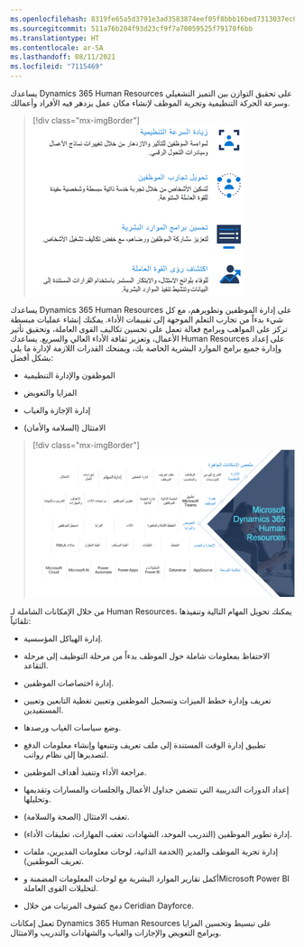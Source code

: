 ```yaml
---
ms.openlocfilehash: 8319fe65a5d3791e3ad3583874eef05f8bbb16bed7313037ec0d90a18ba7a45b
ms.sourcegitcommit: 511a76b204f93d23cf9f7a70059525f79170f6bb
ms.translationtype: HT
ms.contentlocale: ar-SA
ms.lasthandoff: 08/11/2021
ms.locfileid: "7115469"
---
```

يساعدك Dynamics 365 Human Resources على تحقيق التوازن بين التميز التشغيلي وسرعة الحركة التنظيمية وتجربة الموظف لإنشاء مكان عمل يزدهر فيه الأفراد وأعمالك.

> [!div class="mx-imgBorder"]
> [![رؤية Dynamics 365 Human Resources لزيادة سرعة الحركة التنظيمية، وتحويل خبرات الموظفين، وتحسين برامج الموارد البشرية، وتوفير رؤى حول القوى العاملة.](../media/human-resources-vision-c.png)](../media/human-resources-vision-c.png#lightbox)

يساعدك Dynamics 365 Human Resources على إدارة الموظفين وتطويرهم، مع كل شيء بدءاً من تجارب التعلم الموجهة إلى تقييمات الأداء. يمكنك إنشاء عمليات مبسطة تركز على المواهب وبرامج فعالة تعمل على تحسين تكاليف القوى العاملة، وتحقيق تأثير الأعمال، وتعزيز ثقافة الأداء العالي والسريع. يساعدك Human Resources على إعداد وإدارة جميع برامج الموارد البشرية الخاصة بك، ويمنحك القدرات اللازمة لإدارة ما يلي بشكل أفضل:

-   الموظفون والإدارة التنظيمية

-   المزايا والتعويض

-   إدارة الإجازة والغياب

-   الامتثال (السلامة والأمان)

> [!div class="mx-imgBorder"]
> [![ملخص إمكانات Dynamics 365 Human Resources.](../media/capabilities-summary-c.png)](../media/capabilities-summary-c.png#lightbox)

من خلال الإمكانات الشاملة لـ Human Resources، يمكنك تحويل المهام التالية وتنفيذها تلقائياً:

-   إدارة الهياكل المؤسسية.

-   الاحتفاظ بمعلومات شاملة حول الموظف بدءاً من مرحلة التوظيف إلى مرحلة التقاعد.

-   إدارة اختصاصات الموظفين.

-   تعريف وإدارة خطط الميزات وتسجيل الموظفين وتعيين تغطية التابعين وتعيين المستفيدين.

-   وضع سياسات الغياب ورصدها.

-   تطبيق إدارة الوقت المستندة إلى ملف تعريف وتتبعها وإنشاء معلومات الدفع لتصديرها إلى نظام رواتب.

-   مراجعة الأداء وتنفيذ أهداف الموظفين.

-   إعداد الدورات التدريبية التي تتضمن جداول الأعمال والجلسات والمسارات وتقديمها وتحليلها.

-   تعقب الامتثال (الصحة والسلامة).

-   إدارة تطوير الموظفين (التدريب الموحد، الشهادات، تعقب المهارات، تعليقات الأداء).

-   إدارة تجربة الموظف والمدير (الخدمة الذاتية، لوحات معلومات المديرين، ملفات تعريف الموظفين).

-   أكمل تقارير الموارد البشرية مع لوحات المعلومات المضمنة وMicrosoft Power BI لتحليلات القوى العاملة.

-   دمج كشوف المرتبات من خلال Ceridian Dayforce.

تعمل إمكانات Dynamics 365 Human Resources على تبسيط وتحسين المزايا وبرامج التعويض والإجازات والغياب والشهادات والتدريب والامتثال.
